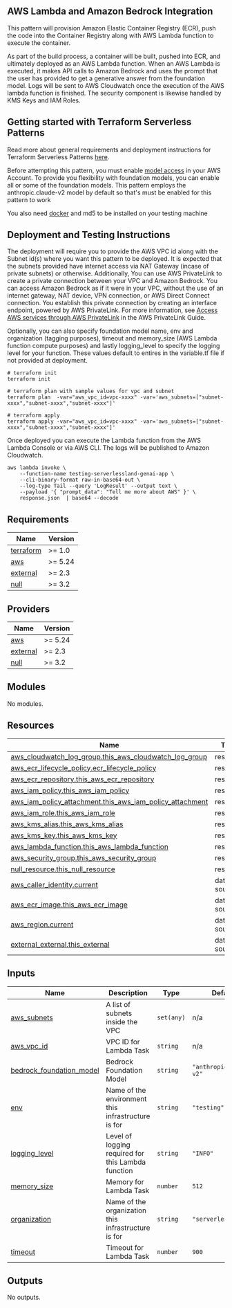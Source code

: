 ## AWS Lambda and Amazon Bedrock Integration

This pattern will provision Amazon Elastic Container Registry (ECR), push the code into the Container Registry along with AWS Lambda function to execute the container.

As part of the build process, a container will be built, pushed into ECR, and ultimately deployed as an AWS Lambda function. When an AWS Lambda is executed, it makes API calls to Amazon Bedrock and uses the prompt that the user has provided to get a generative answer from the foundation model. Logs will be sent to AWS Cloudwatch once the execution of the AWS lambda function is finished. The security component is likewise handled by KMS Keys and IAM Roles.

## Getting started with Terraform Serverless Patterns

Read more about general requirements and deployment instructions for Terraform Serverless Patterns [here](https://github.com/aws-samples/serverless-patterns/blob/main/terraform-fixtures/docs/README.md).

Before attempting this pattern, you must enable [model access](https://docs.aws.amazon.com/bedrock/latest/userguide/model-access.html) in your AWS Account. To provide you flexibility with foundation models, you can enable all or some of the foundation models. This pattern employs the anthropic.claude-v2 model by default so that's must be enabled for this pattern to work

You also need [docker](https://www.docker.com/) and md5 to be installed on your testing machine

## Deployment and Testing Instructions

The deployment will require you to provide the AWS VPC id along with the Subnet id(s) where you want this pattern to be deployed. It is expected that the subnets provided have internet access via NAT Gateway (incase of private subnets) or otherwise. Additionally, You can use AWS PrivateLink to create a private connection between your VPC and Amazon Bedrock. You can access Amazon Bedrock as if it were in your VPC, without the use of an internet gateway, NAT device, VPN connection, or AWS Direct Connect connection. You establish this private connection by creating an interface endpoint, powered by AWS PrivateLink. For more information, see [ Access AWS services through AWS PrivateLink](https://docs.aws.amazon.com/vpc/latest/privatelink/privatelink-access-aws-services.html) in the AWS PrivateLink Guide.

Optionally, you can also specify foundation model name, env and organization (tagging purposes), timeout and memory_size (AWS Lambda function compute purposes) and lastly logging_level to specify the logging level for your function. These values default to entires in the variable.tf file if not provided at deployment.

```shell
# terraform init
terraform init

# terraform plan with sample values for vpc and subnet
terraform plan  -var="aws_vpc_id=vpc-xxxx" -var='aws_subnets=["subnet-xxxx","subnet-xxxx","subnet-xxxx"]' 

# terraform apply
terraform apply -var="aws_vpc_id=vpc-xxxx" -var='aws_subnets=["subnet-xxxx","subnet-xxxx","subnet-xxxx"]' 
```

Once deployed you can execute the Lambda function from the AWS Lambda Console or via AWS CLI. The logs will be published to Amazon Cloudwatch.

```shell
aws lambda invoke \
    --function-name testing-serverlessland-genai-app \
    --cli-binary-format raw-in-base64-out \
    --log-type Tail --query 'LogResult' --output text \
    --payload '{ "prompt_data": "Tell me more about AWS" }' \
    response.json  | base64 --decode
```

<!-- BEGINNING OF PRE-COMMIT-TERRAFORM DOCS HOOK -->
## Requirements

| Name | Version |
|------|---------|
| <a name="requirement_terraform"></a> [terraform](#requirement\_terraform) | >= 1.0 |
| <a name="requirement_aws"></a> [aws](#requirement\_aws) | >= 5.24 |
| <a name="requirement_external"></a> [external](#requirement\_external) | >= 2.3 |
| <a name="requirement_null"></a> [null](#requirement\_null) | >= 3.2 |

## Providers

| Name | Version |
|------|---------|
| <a name="provider_aws"></a> [aws](#provider\_aws) | >= 5.24 |
| <a name="provider_external"></a> [external](#provider\_external) | >= 2.3 |
| <a name="provider_null"></a> [null](#provider\_null) | >= 3.2 |

## Modules

No modules.

## Resources

| Name | Type |
|------|------|
| [aws_cloudwatch_log_group.this_aws_cloudwatch_log_group](https://registry.terraform.io/providers/hashicorp/aws/latest/docs/resources/cloudwatch_log_group) | resource |
| [aws_ecr_lifecycle_policy.ecr_lifecycle_policy](https://registry.terraform.io/providers/hashicorp/aws/latest/docs/resources/ecr_lifecycle_policy) | resource |
| [aws_ecr_repository.this_aws_ecr_repository](https://registry.terraform.io/providers/hashicorp/aws/latest/docs/resources/ecr_repository) | resource |
| [aws_iam_policy.this_aws_iam_policy](https://registry.terraform.io/providers/hashicorp/aws/latest/docs/resources/iam_policy) | resource |
| [aws_iam_policy_attachment.this_aws_iam_policy_attachment](https://registry.terraform.io/providers/hashicorp/aws/latest/docs/resources/iam_policy_attachment) | resource |
| [aws_iam_role.this_aws_iam_role](https://registry.terraform.io/providers/hashicorp/aws/latest/docs/resources/iam_role) | resource |
| [aws_kms_alias.this_aws_kms_alias](https://registry.terraform.io/providers/hashicorp/aws/latest/docs/resources/kms_alias) | resource |
| [aws_kms_key.this_aws_kms_key](https://registry.terraform.io/providers/hashicorp/aws/latest/docs/resources/kms_key) | resource |
| [aws_lambda_function.this_aws_lambda_function](https://registry.terraform.io/providers/hashicorp/aws/latest/docs/resources/lambda_function) | resource |
| [aws_security_group.this_aws_security_group](https://registry.terraform.io/providers/hashicorp/aws/latest/docs/resources/security_group) | resource |
| [null_resource.this_null_resource](https://registry.terraform.io/providers/hashicorp/null/latest/docs/resources/resource) | resource |
| [aws_caller_identity.current](https://registry.terraform.io/providers/hashicorp/aws/latest/docs/data-sources/caller_identity) | data source |
| [aws_ecr_image.this_aws_ecr_image](https://registry.terraform.io/providers/hashicorp/aws/latest/docs/data-sources/ecr_image) | data source |
| [aws_region.current](https://registry.terraform.io/providers/hashicorp/aws/latest/docs/data-sources/region) | data source |
| [external_external.this_external](https://registry.terraform.io/providers/hashicorp/external/latest/docs/data-sources/external) | data source |

## Inputs

| Name | Description | Type | Default | Required |
|------|-------------|------|---------|:--------:|
| <a name="input_aws_subnets"></a> [aws\_subnets](#input\_aws\_subnets) | A list of subnets inside the VPC | `set(any)` | n/a | yes |
| <a name="input_aws_vpc_id"></a> [aws\_vpc\_id](#input\_aws\_vpc\_id) | VPC ID for Lambda Task | `string` | n/a | yes |
| <a name="input_bedrock_foundation_model"></a> [bedrock\_foundation\_model](#input\_bedrock\_foundation\_model) | Bedrock Foundation Model | `string` | `"anthropic.claude-v2"` | no |
| <a name="input_env"></a> [env](#input\_env) | Name of the environment this infrastructure is for | `string` | `"testing"` | no |
| <a name="input_logging_level"></a> [logging\_level](#input\_logging\_level) | Level of logging required for this Lambda function | `string` | `"INFO"` | no |
| <a name="input_memory_size"></a> [memory\_size](#input\_memory\_size) | Memory for Lambda Task | `number` | `512` | no |
| <a name="input_organization"></a> [organization](#input\_organization) | Name of the organization this infrastructure is for | `string` | `"serverlessland"` | no |
| <a name="input_timeout"></a> [timeout](#input\_timeout) | Timeout for Lambda Task | `number` | `900` | no |

## Outputs

No outputs.
<!-- END OF PRE-COMMIT-TERRAFORM DOCS HOOK -->
